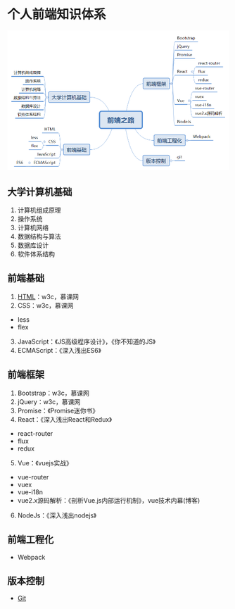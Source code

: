 # 个人前端知识体系
![前端体系思维导图](./road-of-fed.png)
## 大学计算机基础
1. 计算机组成原理
2. 操作系统
3. 计算机网络
4. 数据结构与算法
5. 数据库设计
6. 软件体系结构
## 前端基础
1. [HTML](./knowledgePoint/html)：w3c，慕课网
2. CSS：w3c，慕课网
* less
* flex
3. JavaScript：《JS高级程序设计》，《你不知道的JS》
4. ECMAScript：《深入浅出ES6》
## 前端框架
1. Bootstrap：w3c，慕课网
2. jQuery：w3c，慕课网
3. Promise：《Promise迷你书》
4. React：《深入浅出React和Redux》
* react-router
* flux
* redux
5. Vue：《vuejs实战》
* vue-router
* vuex
* vue-i18n
* vue2.x源码解析：《剖析Vue.js内部运行机制》，vue技术内幕(博客)
6. NodeJs：《深入浅出nodejs》
## 前端工程化
* Webpack
## 版本控制
* [Git](./knowledgePoint/git)
